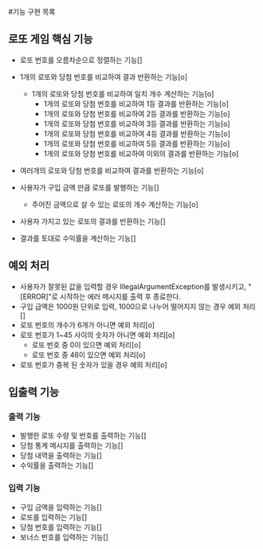 #기능 구현 목록


## 로또 게임 핵심 기능
- 로또 번호를 오름차순으로 정렬하는 기능[]
  
- 1개의 로또와 당첨 번호를 비교하여 결과 반환하는 기능[o]
  - 1개의 로또와 당첨 번호를 비교하여 일치 개수 계산하는 기능[o]
    - 1개의 로또와 당첨 번호를 비교하여 1등 결과를 반환하는 기능[o]
    - 1개의 로또와 당첨 번호를 비교하여 2등 결과를 반환하는 기능[o]
    - 1개의 로또와 당첨 번호를 비교하여 3등 결과를 반환하는 기능[o]
    - 1개의 로또와 당첨 번호를 비교하여 4등 결과를 반환하는 기능[o]
    - 1개의 로또와 당첨 번호를 비교하여 5등 결과를 반환하는 기능[o]
    - 1개의 로또와 당첨 번호를 비교하여 이외의 결과를 반환하는 기능[o]
- 여러개의 로또와 당첨 번호를 비교하여 결과를 반환하는 기능[o]  

- 사용자가 구입 금액 만큼 로또를 발행하는 기능[]
  - 주어진 금액으로 살 수 있는 로또의 개수 계산하는 기능[o]
- 사용자 가지고 있는 로또의 결과를 반환하는 기능[]
- 결과를 토대로 수익률을 계산하는 기능[]


## 예외 처리
- 사용자가 잘못된 값을 입력할 경우 IllegalArgumentException를 발생시키고, 
  "[ERROR]"로 시작하는 에러 메시지를 출력 후 종료한다.
- 구입 급액은 1000원 단위로 입력, 1000으로 나누어 떨어지지 않는 경우 예외 처리[]
- 로또 번호의 개수가 6개가 아니면 예외 처리[o]
- 로또 번호가 1~45 사이의 숫자가 아니면 예외 처리[o]
  - 로또 번호 중 0이 있으면 예외 처리[o]
  - 로또 번호 중 46이 있으면 예외 처리[o]
- 로또 번호가 중복 된 숫자가 있을 경우 예외 처리[o]


## 입출력 기능 
### 출력 기능
- 발행한 로또 수량 및 번호를 출력하는 기능[]
- 당첨 통계 메시지를 출력하는 기능[]
- 당첨 내역을 출력하는 기능[]
- 수익률을 출력하는 기능[]

### 입력 기능
- 구입 금액을 입력하는 기능[]
- 로또를 입력하는 기능[]
- 당첨 번호를 입력하는 기능[]
- 보너스 번호를 입력하는 기능[]